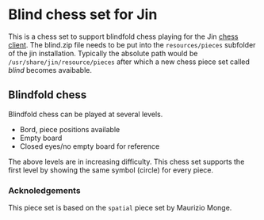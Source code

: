 Blind chess set for Jin
=======================

This is a chess set to support blindfold chess playing for the Jin [chess client](www.jinchess.com). The blind.zip file needs to be put into the `resources/pieces` subfolder of the jin installation. Typically the absolute path would be `/usr/share/jin/resource/pieces` after which a new chess piece set called *blind* becomes avaibable.

Blindfold chess
---------------
Blindfold chess can be played at several levels.

  * Bord, piece positions available
  * Empty board
  * Closed eyes/no empty board for reference

The above levels are in increasing difficulty. This chess set supports the first level by showing the same symbol (circle) for every piece.

### Acknoledgements

This piece set is based on the `spatial` piece set by Maurizio Monge.
